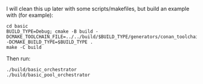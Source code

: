 I will clean this up later with some scripts/makefiles, but build an example with (for example):

```shell
cd basic
BUILD_TYPE=Debug; cmake -B build -DCMAKE_TOOLCHAIN_FILE=../../build/$BUILD_TYPE/generators/conan_toolchain.cmake -DCMAKE_BUILD_TYPE=$BUILD_TYPE .
make -C build
```

Then run:

```shell
./build/basic_orchestrator
./build/basic_pool_orchestrator
```

